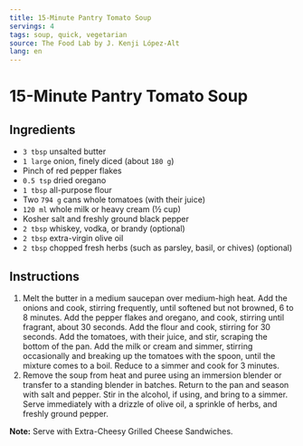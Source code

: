 ```yaml
---
title: 15-Minute Pantry Tomato Soup
servings: 4
tags: soup, quick, vegetarian
source: The Food Lab by J. Kenji López-Alt
lang: en
---
```


# 15-Minute Pantry Tomato Soup

## Ingredients

- `3 tbsp` unsalted butter
- `1 large` onion, finely diced (about `180 g`)
- Pinch of red pepper flakes
- `0.5 tsp` dried oregano
- `1 tbsp` all-purpose flour
- Two `794 g` cans whole tomatoes (with their juice)
- `120 ml` whole milk or heavy cream (½ cup)
- Kosher salt and freshly ground black pepper
- `2 tbsp` whiskey, vodka, or brandy (optional)
- `2 tbsp` extra-virgin olive oil
- `2 tbsp` chopped fresh herbs (such as parsley, basil, or chives) (optional)

## Instructions

1. Melt the butter in a medium saucepan over medium-high heat. Add the onions and cook, stirring frequently, until softened but not browned, 6 to 8 minutes. Add the pepper flakes and oregano, and cook, stirring until fragrant, about 30 seconds. Add the flour and cook, stirring for 30 seconds. Add the tomatoes, with their juice, and stir, scraping the bottom of the pan. Add the milk or cream and simmer, stirring occasionally and breaking up the tomatoes with the spoon, until the mixture comes to a boil. Reduce to a simmer and cook for 3 minutes.
1. Remove the soup from heat and puree using an immersion blender or transfer to a standing blender in batches. Return to the pan and season with salt and pepper. Stir in the alcohol, if using, and bring to a simmer. Serve immediately with a drizzle of olive oil, a sprinkle of herbs, and freshly ground pepper.

**Note:** Serve with Extra-Cheesy Grilled Cheese Sandwiches.
